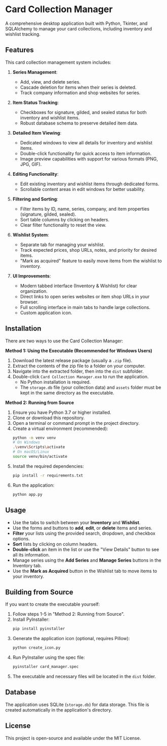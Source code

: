 # Card Collection Manager

A comprehensive desktop application built with Python, Tkinter, and SQLAlchemy to manage your card collections, including inventory and wishlist tracking.

## Features

This card collection management system includes:

1.  **Series Management**:

    - Add, view, and delete series.
    - Cascade deletion for items when their series is deleted.
    - Track company information and shop websites for series.

2.  **Item Status Tracking**:

    - Checkboxes for signature, gilded, and sealed status for both inventory and wishlist items.
    - Robust database schema to preserve detailed item data.

3.  **Detailed Item Viewing**:

    - Dedicated windows to view all details for inventory and wishlist items.
    - Double-click functionality for quick access to item information.
    - Image preview capabilities with support for various formats (PNG, JPG, GIF).

4.  **Editing Functionality**:

    - Edit existing inventory and wishlist items through dedicated forms.
    - Scrollable content areas in edit windows for better usability.

5.  **Filtering and Sorting**:

    - Filter items by ID, name, series, company, and item properties (signature, gilded, sealed).
    - Sort table columns by clicking on headers.
    - Clear filter functionality to reset the view.

6.  **Wishlist System**:

    - Separate tab for managing your wishlist.
    - Track expected prices, shop URLs, notes, and priority for desired items.
    - "Mark as acquired" feature to easily move items from the wishlist to inventory.

7.  **UI Improvements**:
    - Modern tabbed interface (Inventory & Wishlist) for clear organization.
    - Direct links to open series websites or item shop URLs in your browser.
    - Full scrolling interface in main tabs to handle large collections.
    - Custom application icon.

## Installation

There are two ways to use the Card Collection Manager:

**Method 1: Using the Executable (Recommended for Windows Users)**

1.  Download the latest release package (usually a `.zip` file).
2.  Extract the contents of the zip file to a folder on your computer.
3.  Navigate into the extracted folder, then into the `dist` subfolder.
4.  Double-click `Card Collection Manager.exe` to run the application.
    - No Python installation is required.
    - The `storage.db` file (your collection data) and `assets` folder must be kept in the same directory as the executable.

**Method 2: Running from Source**

1.  Ensure you have Python 3.7 or higher installed.
2.  Clone or download this repository.
3.  Open a terminal or command prompt in the project directory.
4.  Create a virtual environment (recommended):
    ```bash
    python -m venv venv
    # On Windows
    .\venv\Scripts\activate
    # On macOS/Linux
    source venv/bin/activate
    ```
5.  Install the required dependencies:
    ```bash
    pip install -r requirements.txt
    ```
6.  Run the application:
    ```bash
    python app.py
    ```

## Usage

- Use the tabs to switch between your **Inventory** and **Wishlist**.
- Use the forms and buttons to **add**, **edit**, or **delete** items and series.
- **Filter** your lists using the provided search, dropdown, and checkbox options.
- **Sort** lists by clicking on column headers.
- **Double-click** an item in the list or use the "View Details" button to see all its information.
- Manage series using the **Add Series** and **Manage Series** buttons in the Inventory tab.
- Use the **Mark as Acquired** button in the Wishlist tab to move items to your inventory.

## Building from Source

If you want to create the executable yourself:

1.  Follow steps 1-5 in "Method 2: Running from Source".
2.  Install PyInstaller:
    ```bash
    pip install pyinstaller
    ```
3.  Generate the application icon (optional, requires Pillow):
    ```bash
    python create_icon.py
    ```
4.  Run PyInstaller using the spec file:
    ```bash
    pyinstaller card_manager.spec
    ```
5.  The executable and necessary files will be located in the `dist` folder.

## Database

The application uses SQLite (`storage.db`) for data storage. This file is created automatically in the application's directory.

## License

This project is open-source and available under the MIT License.
